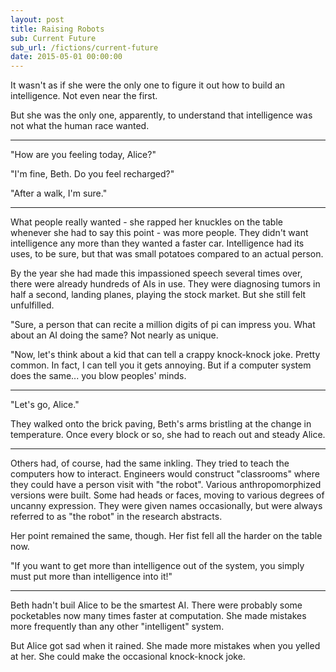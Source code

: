 ```yaml
---
layout: post
title: Raising Robots
sub: Current Future
sub_url: /fictions/current-future
date: 2015-05-01 00:00:00
---
```


It wasn't as if she were the only one to figure it out how to build an intelligence. Not even near the first.

But she was the only one, apparently, to understand that intelligence was not what the human race wanted.

------

"How are you feeling today, Alice?"

"I'm fine, Beth. Do you feel recharged?"

"After a walk, I'm sure."

------

What people really wanted - she rapped her knuckles on the table whenever she had to say this point - was more people. They didn't want intelligence any more than they wanted a faster car. Intelligence had its uses, to be sure, but that was small potatoes compared to an actual person.

By the year she had made this impassioned speech several times over, there were already hundreds of AIs in use. They were diagnosing tumors in half a second, landing planes, playing the stock market. But she still felt unfulfilled. 

"Sure, a person that can recite a million digits of pi can impress you. What about an AI doing the same? Not nearly as unique.

"Now, let's think about a kid that can tell a crappy knock-knock joke. Pretty common. In fact, I can tell you it gets annoying. But if a computer system does the same... you blow peoples' minds.

------

"Let's go, Alice."

They walked onto the brick paving, Beth's arms bristling at the change in temperature. Once every block or so, she had to reach out and steady Alice. 

------

Others had, of course, had the same inkling. They tried to teach the computers how to interact. Engineers would construct "classrooms" where they could have a person visit with "the robot". Various anthropomorphized versions were built. Some had heads or faces, moving to various degrees of uncanny expression. They were given names occasionally, but were always referred to as "the robot" in the research abstracts.

Her point remained the same, though. Her fist fell all the harder on the table now. 

"If you want to get more than intelligence out of the system, you simply must put more than intelligence into it!"

------

Beth hadn't buil Alice to be the smartest AI. There were probably some pocketables now many times faster at computation. She made mistakes more frequently than any other "intelligent" system.

But Alice got sad when it rained. She made more mistakes when you yelled at her. She could make the occasional knock-knock joke. 